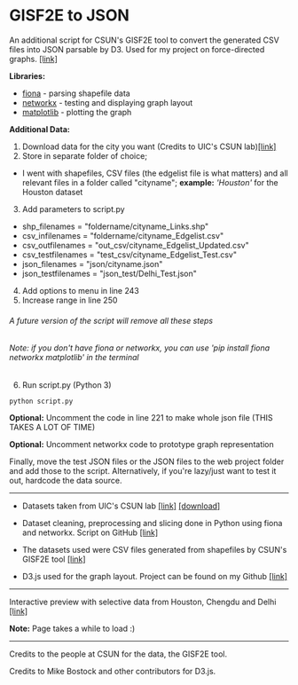 # GISF2E to JSON
An additional script for CSUN's GISF2E tool to convert the generated CSV files into JSON parsable by D3. Used for my project on force-directed graphs. [[link]](https://github.com/aadithpm/force-road)

**Libraries:** 
* [fiona](https://github.com/Toblerity/Fiona) - parsing shapefile data
* [networkx](https://github.com/networkx/networkx) - testing and displaying graph layout
* [matplotlib](https://github.com/matplotlib/matplotlib) - plotting the graph

**Additional Data:**

1. Download data for the city you want (Credits to UIC's CSUN lab)[[link]](https://figshare.com/authors/Urban_Road_Networks/1263210)
2. Store in separate folder of choice;
- I went with shapefiles, CSV files (the edgelist file is what matters) and all relevant files in a folder called "cityname"; **example:** *'Houston'* for the Houston dataset
3. Add parameters to script.py
- shp_filenames = "foldername/cityname_Links.shp"
- csv_infilenames = "foldername/cityname_Edgelist.csv"
- csv_outfilenames = "out_csv/cityname_Edgelist_Updated.csv"
- csv_testfilenames = "test_csv/cityname_Edgelist_Test.csv"
- json_filenames = "json/cityname.json"
- json_testfilenames = "json_test/Delhi_Test.json"
4. Add options to menu in line 243
5. Increase range in line 250

###### A future version of the script will remove all these steps
###### Note: if you don't have fiona or networkx, you can use 'pip install fiona networkx matplotlib' in the terminal

6. Run script.py (Python 3)
```
python script.py
```

**Optional:** Uncomment the code in line 221 to make whole json file (THIS TAKES A LOT OF TIME)

**Optional:** Uncomment networkx code to prototype graph representation

Finally, move the test JSON files or the JSON files to the web project folder and add those to the script. Alternatively, if you're lazy/just want to test it out, hardcode the data source.


***

* Datasets taken from UIC's CSUN lab [[link]](https://csun.uic.edu/datasets.html)  [[download]](https://figshare.com/articles/Urban_Road_Network_Data/2061897)

* Dataset cleaning, preprocessing and slicing done in Python using fiona and networkx. Script on GitHub [[link]](https://github.com/aadithpm/edges-to-json)

* The datasets used were CSV files generated from shapefiles by CSUN's GISF2E tool [[link]](https://github.com/csunlab/GISF2E/tree/master/Python/v1.20)

* D3.js used for the graph layout. Project can be found on my Github [[link]](https://github.com/aadithpm/force-road)

***
Interactive preview with selective data from Houston, Chengdu and Delhi [[link]](https://aadithpm.github.io/force-road/)

**Note:** Page takes a while to load :)
***

Credits to the people at CSUN for the data, the GISF2E tool.

Credits to Mike Bostock and other contributors for D3.js.
